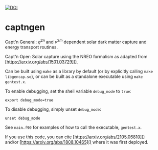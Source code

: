 [![DOI](https://zenodo.org/badge/103404474.svg)](https://zenodo.org/badge/latestdoi/103404474)
# captngen

Capt'n General: $q^{2n}$ and $v^{2m}$ dependent solar dark matter capture and energy transport routines.

Capt'n Oper: Solar capture using the NREO formalism as adapted from [https://arxiv.org/abs/1501.03729]().

Can be built using `make` as a library by default (or by explicitly calling `make libgencap.so`), or can be built as a standalone executable using `make gentest.x`.

To enable debugging, set the shell variable `debug_mode` to `true`:

```shell
export debug_mode=true
```

To disable debugging, simply unset `debug_mode`:

```shell
unset debug_mode
```

See `main.f90` for examples of how to call the executable, `gentest.x`.

If you use this code, you can cite [https://arxiv.org/abs/2105.06810]() and/or [https://arxiv.org/abs/1808.10465]() where it was first deployed.
